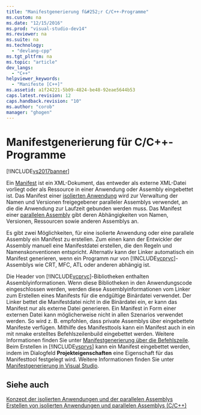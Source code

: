 ```yaml
---
title: "Manifestgenerierung f&#252;r C/C++-Programme"
ms.custom: na
ms.date: "12/15/2016"
ms.prod: "visual-studio-dev14"
ms.reviewer: na
ms.suite: na
ms.technology: 
  - "devlang-cpp"
ms.tgt_pltfrm: na
ms.topic: "article"
dev_langs: 
  - "C++"
helpviewer_keywords: 
  - "Manifeste [C++]"
ms.assetid: a1f24221-5b09-4824-be48-92eae5644b53
caps.latest.revision: 12
caps.handback.revision: "10"
ms.author: "corob"
manager: "ghogen"
---
```

# Manifestgenerierung f&#252;r C/C++-Programme
[!INCLUDE[vs2017banner](../assembler/inline/includes/vs2017banner.md)]

Ein [Manifest](http://msdn.microsoft.com/library/aa375365) ist ein XML\-Dokument, das entweder als externe XML\-Datei vorliegt oder als Ressource in einer Anwendung oder Assembly eingebettet ist.  Das Manifest einer [isolierten Anwendung](http://msdn.microsoft.com/library/aa375190) wird zur Verwaltung der Namen und Versionen freigegebener paralleler Assemblys verwendet, an die die Anwendung zur Laufzeit gebunden werden muss.  Das Manifest einer [parallelen Assembly](_win32_side_by_side_assemblies) gibt deren Abhängigkeiten von Namen, Versionen, Ressourcen sowie anderen Assemblys an.  
  
 Es gibt zwei Möglichkeiten, für eine isolierte Anwendung oder eine parallele Assembly ein Manifest zu erstellen.  Zum einen kann der Entwickler der Assembly manuell eine Manifestdatei erstellen, die den Regeln und Namenskonventionen entspricht.  Alternativ kann der Linker automatisch ein Manifest generieren, wenn ein Programm nur von [!INCLUDE[vcprvc](../build/includes/vcprvc_md.md)]\-Assemblys wie CRT, MFC, ATL oder anderen abhängig ist.  
  
 Die Header von [!INCLUDE[vcprvc](../build/includes/vcprvc_md.md)]\-Bibliotheken enthalten Assemblyinformationen. Wenn diese Bibliotheken in den Anwendungscode eingeschlossen werden, werden diese Assemblyinformationen vom Linker zum Erstellen eines Manifests für die endgültige Binärdatei verwendet.  Der Linker bettet die Manifestdatei nicht in die Binärdatei ein, er kann das Manifest nur als externe Datei generieren.  Ein Manifest in Form einer externen Datei kann möglicherweise nicht in allen Szenarios verwendet werden.  So wird z. B. empfohlen, dass private Assemblys über eingebettete Manifeste verfügen.  Mithilfe des Manifesttools kann ein Manifest auch in ein mit nmake erstelltes Befehlszeilenbuild eingebettet werden. Weitere Informationen finden Sie unter [Manifestgenerierung über die Befehlszeile](../build/manifest-generation-at-the-command-line.md).  Beim Erstellen in [!INCLUDE[vsprvs](../assembler/masm/includes/vsprvs_md.md)] kann ein Manifest eingebettet werden, indem im Dialogfeld **Projekteigenschaften** eine Eigenschaft für das Manifesttool festgelegt wird. Weitere Informationen finden Sie unter [Manifestgenerierung in Visual Studio](../build/manifest-generation-in-visual-studio.md).  
  
## Siehe auch  
 [Konzept der isolierten Anwendungen und der parallelen Assemblys](../build/concepts-of-isolated-applications-and-side-by-side-assemblies.md)   
 [Erstellen von isolierten Anwendungen und parallelen Assemblys \(C\/C\+\+\)](../build/building-c-cpp-isolated-applications-and-side-by-side-assemblies.md)